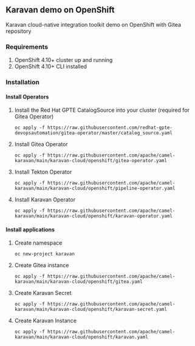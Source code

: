 ## Karavan demo on OpenShift

Karavan cloud-native integration toolkit demo on OpenShift with Gitea repository

### Requirements
1. OpenShift 4.10+ cluster up and running
2. OpenShift 4.10+ CLI installed

### Installation

#### Install Operators
1. Install the Red Hat GPTE CatalogSource into your cluster (required for Gitea Operator)
    ```
    oc apply -f https://raw.githubusercontent.com/redhat-gpte-devopsautomation/gitea-operator/master/catalog_source.yaml
    ```
2. Install Gitea Operator
    ```
    oc apply -f https://raw.githubusercontent.com/apache/camel-karavan/main/karavan-cloud/openshift/gitea-operator.yaml
    ```
3. Install Tekton Operator
    ```
    oc apply -f https://raw.githubusercontent.com/apache/camel-karavan/main/karavan-cloud/openshift/pipeline-operator.yaml
    ```
4. Install Karavan Operator
    ```
    oc apply -f https://raw.githubusercontent.com/apache/camel-karavan/main/karavan-cloud/openshift/karavan-operator.yaml
    ```

#### Install applications
1. Create namespace
    ```
    oc new-project karavan
    ```
2. Create Gitea instance
    ```
    oc apply -f https://raw.githubusercontent.com/apache/camel-karavan/main/karavan-cloud/openshift/gitea.yaml
    ```
3. Create Karavan Secret
    ```
    oc apply -f https://raw.githubusercontent.com/apache/camel-karavan/main/karavan-cloud/openshift/karavan-secret.yaml
    ```
4. Create Karavan Instance
    ```
    oc apply -f https://raw.githubusercontent.com/apache/camel-karavan/main/karavan-cloud/openshift/karavan.yaml
    ```